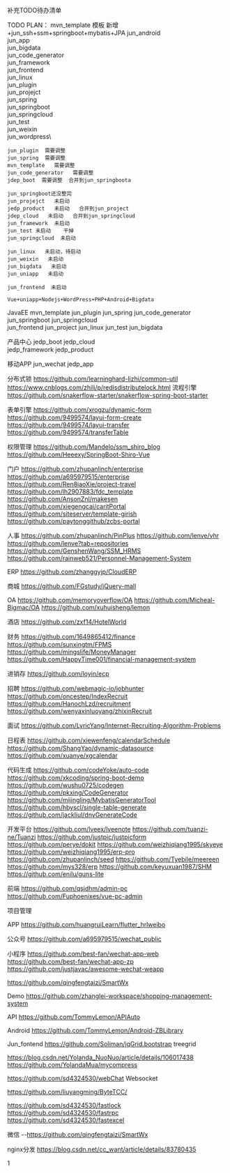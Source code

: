 补充TODO待办清单

TODO PLAN：
	mvn_template
		模板 新增+jun_ssh+ssm+springboot+mybatis+JPA
	jun_android\
	jun_app\
	jun_bigdata\
	jun_code_generator\
	jun_framework\
	jun_frontend\
	jun_linux\
	jun_plugin\
	jun_projejct\
	jun_spring\
	jun_springboot\
	jun_springcloud\
	jun_test\
	jun_weixin\
	jun_wordpress\ 

	jun_plugin  需要调整
	jun_spring  需要调整
	mvn_template   需要调整
	jun_code_generator   需要调整
	jdep_boot  需要调整  合并到jun_springboota

	jun_springboot还没整完
	jun_projejct   未启动
	jedp_product   未启动   合并到jun_project
	jdep_cloud   未启动   合并到jun_springcloud
	jun_framework  未启动
	jun_test 未启动    干掉
	jun_springcloud  未启动  

	jun_linux   未启动，待启动
	jun_weixin   未启动
	jun_bigdata   未启动
	jun_uniapp   未启动

	jun_frontend  未启动  

	Vue+uniapp+Nodejs+WordPress+PHP+Android+Bigdata
	
	



JavaEE
  mvn_template
  jun_plugin
  jun_spring
  jun_code_generator
  jun_springboot
  jun_springcloud  
  jun_frontend 
  jun_project 
  jun_linux
  jun_test
  jun_bigdata

产品中心
  jedp_boot
  jedp_cloud  
  jedp_framework
  jedp_product   


移动APP
  jun_wechat 
  jedp_app


分布式锁
https://github.com/learninghard-lizhi/common-util
https://www.cnblogs.com/zhili/p/redisdistributelock.html
流程引擎
https://github.com/snakerflow-starter/snakerflow-spring-boot-starter

表单引擎
https://github.com/xrogzu/dynamic-form
https://github.com/9499574/layui-form-create
https://github.com/9499574/layui-transfer
https://github.com/9499574/transferTable

权限管理
https://github.com/Mandelo/ssm_shiro_blog
https://github.com/Heeexy/SpringBoot-Shiro-Vue

门户
https://github.com/zhupanlinch/enterprise
https://github.com/a695979515/enterprise
https://github.com/Ren8iaoXie/project-travel
https://github.com/lh2907883/fdc_template
https://github.com/AnsonZnl/makesen
https://github.com/xiegengcai/caritPortal
https://github.com/siteserver/template-girish
https://github.com/paytonggithub/zcbs-portal

人事
https://github.com/zhupanlinch/PinPlus
https://github.com/lenve/vhr
https://github.com/lenve?tab=repositories
https://github.com/GenshenWang/SSM_HRMS
https://github.com/rainweb521/Personnel-Management-System

ERP
https://github.com/zhanggyjp/CloudERP

商城
https://github.com/FGstudy/jQuery-mall

OA
https://github.com/memoryoverflow/OA
https://github.com/Micheal-Bigmac/OA
https://github.com/xuhuisheng/lemon

酒店
https://github.com/zxf14/HotelWorld

财务
https://github.com/1649865412/finance
https://github.com/sunxingtm/FPMS
https://github.com/mingslife/MoneyManager
https://github.com/HappyTime001/financial-management-system

进销存
https://github.com/loyin/ecp

招聘
https://github.com/webmagic-io/jobhunter
https://github.com/oncestep/IndexRecruit
https://github.com/HanochLzd/recruitment
https://github.com/wenyaxinluoyang/zhixinRecruit

面试
https://github.com/LyricYang/Internet-Recruiting-Algorithm-Problems


日程表
https://github.com/xiewenfeng/calendarSchedule
https://github.com/ShangYao/dynamic-datasource
https://github.com/xuanye/xgcalendar

代码生成
https://github.com/codeYoke/auto-code
https://github.com/xkcoding/spring-boot-demo
https://github.com/wushu0725/codegen
https://github.com/pkxing/CodeGenerator
https://github.com/mijingling/MybatisGeneratorTool
https://github.com/hbyscl/single-table-generate
https://github.com/jackliul/dnyGenerateCode

开发平台
https://github.com/lveex/lveenote
https://github.com/tuanzi-ne/Tuanzi
https://github.com/justpic/justpicform
https://github.com/perye/dokit
https://github.com/weizhiqiang1995/skyeye
https://github.com/weizhiqiang1995/erp-pro
https://github.com/zhupanlinch/seed
https://github.com/Tyebile/meereen
https://github.com/mys328/erp
https://github.com/keyuxuan1987/SHM
https://github.com/enilu/guns-lite

前端
https://github.com/qsjdhm/admin-pc
https://github.com/Fuphoenixes/vue-pc-admin

项目管理

APP
https://github.com/huangruiLearn/flutter_hrlweibo

公众号
https://github.com/a695979515/wechat_public

小程序
https://github.com/best-fan/wechat-app-web
https://github.com/best-fan/wechat-app-zp
https://github.com/justjavac/awesome-wechat-weapp

https://github.com/qingfengtaizi/SmartWx

Demo
https://github.com/zhanglei-workspace/shopping-management-system

API
https://github.com/TommyLemon/APIAuto

Android
https://github.com/TommyLemon/Android-ZBLibrary



 
Jun_fontend
https://github.com/Soliman/jqGrid.bootstrap
treegrid







https://blog.csdn.net/Yolanda_NuoNuo/article/details/106017438
https://github.com/YolandaMua/mycompress

https://github.com/sd4324530/webChat
Websocket

https://github.com/liuyangming/ByteTCC/

https://github.com/sd4324530/fastlock
https://github.com/sd4324530/fastrpc
https://github.com/sd4324530/fastexcel


微信
--https://github.com/qingfengtaizi/SmartWx   

nginx分发
https://blog.csdn.net/cc_want/article/details/83780435

1
